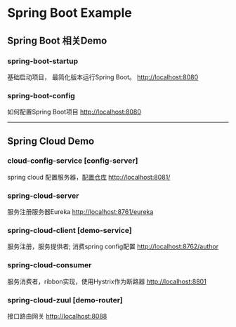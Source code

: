 # Spring Boot Example

## Spring Boot 相关Demo

### spring-boot-startup

基础启动项目， 最简化版本运行Spring Boot。
[http://localhost:8080](http://localhost:8080)

### spring-boot-config

如何配置Spring Boot项目
[http://localhost:8080](http://localhost:8011)

-----------------------------------

## Spring Cloud Demo

### cloud-config-service [config-server]

spring cloud 配置服务器，[配置仓库](https://github.com/liuwill-projects/SpringcloudDemoConfig)
[http://localhost:8081/](http://localhost:8081/)


### spring-cloud-server

服务注册服务器Eureka
[http://localhost:8761/eureka](http://localhost:8761/eureka)

### spring-cloud-client [demo-service]

服务注册，服务提供者; 消费spring config配置
[http://localhost:8762/author](http://localhost:8762/author)

### spring-cloud-consumer

服务消费者，ribbon实现，使用Hystrix作为断路器
[http://localhost:8801](http://localhost:8801)

### spring-cloud-zuul [demo-router]

接口路由网关
[http://localhost:8088](http://localhost:8088)


